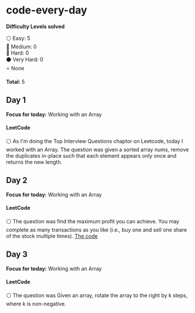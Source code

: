 # code-every-day

__Difficulty Levels solved__
 
 :white_circle: Easy: 5  
 :large_blue_circle: Medium: 0  
 :red_circle: Hard: 0  
 :black_circle: Very Hard: 0  
 :star: None

 __Total:__ 5


<!-- --------------------------------------------------------------------------------------------------------------------- -->
## Day 1
__Focus for today:__ Working with an Array

#### LeetCode
:white_circle: As I'm doing the Top Interview Questions chaptor on Leetcode, today I worked with an Array. The question was given a sorted array nums, remove the duplicates in-place such that each element appears only once and returns the new length.

<!-- --------------------------------------------------------------------------------------------------------------------- -->
<!-- --------------------------------------------------------------------------------------------------------------------- -->
## Day 2
__Focus for today:__ Working with an Array

#### LeetCode
:white_circle: The question was find the maximum profit you can achieve. You may complete as many transactions as you like (i.e., buy one and sell one share of the stock multiple times). [The code](https://leetcode.com/explore/interview/card/top-interview-questions-easy/92/array/564/)

<!-- --------------------------------------------------------------------------------------------------------------------- -->
<!-- --------------------------------------------------------------------------------------------------------------------- -->
## Day 3
__Focus for today:__ Working with an Array

#### LeetCode
:white_circle: The question was Given an array, rotate the array to the right by k steps, where k is non-negative.

<!-- --------------------------------------------------------------------------------------------------------------------- -->
